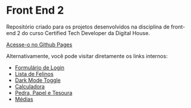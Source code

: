 # Front End 2
Repositório criado para os projetos desenvolvidos na disciplina de front-end 2 do curso Certified Tech Developer da Digital House.

[Acesse-o no Github Pages](https://mdaffonso.github.io/frontend2/)

Alternativamente, você pode visitar diretamente os links internos:

+ [Formulário de Login](https://mdaffonso.github.io/frontend2/form/)
+ [Lista de Felinos](https://mdaffonso.github.io/frontend2/felinos/)
+ [Dark Mode Toggle](https://mdaffonso.github.io/frontend2/dark-mode/)
+ [Calculadora](https://mdaffonso.github.io/frontend2/calculator/)
+ [Pedra, Papel e Tesoura](https://mdaffonso.github.io/frontend2/jokenpo/)
+ [Médias](https://mdaffonso.github.io/frontend2/averages/)
